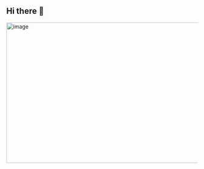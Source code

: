 ## Hi there 👋

<!--
**anptitd22/anptitd22** is a ✨ _special_ ✨ repository because its `README.md` (this file) appears on your GitHub profile.

Here are some ideas to get you started:

- 🔭 I’m currently working on ...
- 🌱 I’m currently learning ...
- 👯 I’m looking to collaborate on ...
- 🤔 I’m looking for help with ...
- 💬 Ask me about ...
- 📫 How to reach me: ...
- 😄 Pronouns: ...
- ⚡ Fun fact: ...
-->

<img width="900" height="371" alt="image" src="https://github.com/user-attachments/assets/463a9c16-6d6b-4052-8447-080328435690" />
